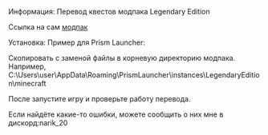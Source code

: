 Информация: Перевод квестов модпака Legendary Edition

Ссылка на сам [модпак](https://www.curseforge.com/minecraft/modpacks/minecraft-legendary-edition)

Установка: Пример для Prism Launcher:

Скопировать с заменой файлы в корневую директорию модпака. Например, C:\Users\user\AppData\Roaming\PrismLauncher\instances\LegendaryEdition\minecraft

После запустите игру и проверьте работу перевода.

Если найдёте какие-то ошибки, можете сообщить о них мне в дискорд:narik_20
